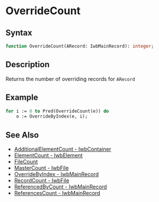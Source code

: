 # OverrideCount

## Syntax

```pascal
function OverrideCount(ARecord: IwbMainRecord): integer;
```

## Description

Returns the number of overriding records for `ARecord`

## Example

```pascal
for i := 0 to Pred(OverrideCount(e)) do
	o := OverrideByIndex(e, i);
```

## See Also

- [AdditionalElementCount - IwbContainer](IwbContainer_AdditionalElementCount.md)
- [ElementCount - IwbElement](IwbContainer_ElementCount.md)
- [FileCount](Global_FileCount.md)
- [MasterCount - IwbFile](IwbFile_MasterCount.md)
- [OverrideByIndex - IwbMainRecord](IwbMainRecord_OverrideByIndex.md)
- [RecordCount - IwbFile](IwbFile_RecordCount.md)
- [ReferencedByCount - IwbMainRecord](IwbMainRecord_ReferencedByCount.md)
- [ReferencesCount - IwbMainRecord](IwbMainRecord_ReferencesCount.md)
